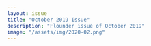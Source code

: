 ```yaml
---
layout: issue
title: "October 2019 Issue"
description: "Flounder issue of October 2019"
image: "/assets/img/2020-02.png"
---
```

